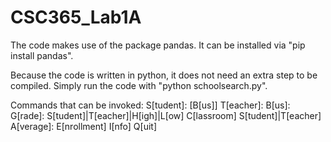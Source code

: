 # CSC365_Lab1A

The code makes use of the package pandas. It can be installed via "pip install pandas".

Because the code is written in python, it does not need an extra step to be compiled.
Simply run the code with "python schoolsearch.py".

Commands that can be invoked:
S[tudent]: <lastname> [B[us]]
T[eacher]: <lastname>
B[us]: <number>
G[rade]: <number> S[tudent]|T[eacher]|H[igh]|L[ow]
C[lassroom] <number> S[tudent]|T[eacher]
A[verage]: <number>
E[nrollment]
I[nfo]
Q[uit]